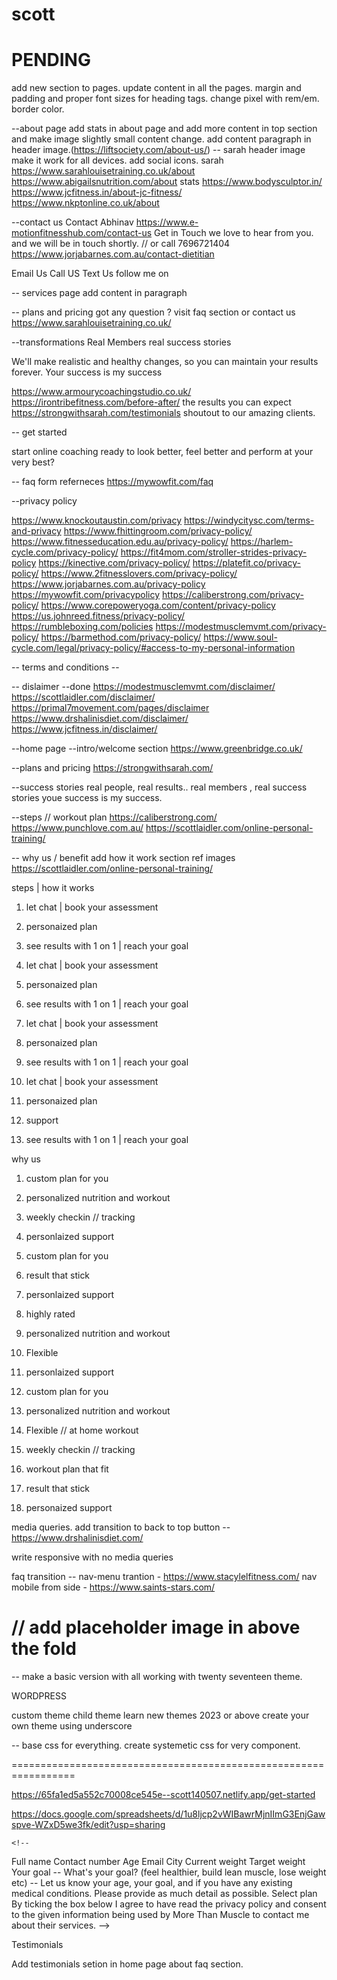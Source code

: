 # scott

PENDING
=================================================================
add new section to pages.
update content in all the pages.
margin and padding and proper font sizes for heading tags.
change pixel with rem/em.
border color.



--about page
 add stats in about page and add more content in top section and make image slightly small
content change. add content paragraph in header image.(https://liftsociety.com/about-us/) -- sarah
header image make it work for all devices. add social icons.
sarah https://www.sarahlouisetraining.co.uk/about
https://www.abigailsnutrition.com/about
stats https://www.bodysculptor.in/
https://www.jcfitness.in/about-jc-fitness/
https://www.nkptonline.co.uk/about

--contact us
Contact Abhinav https://www.e-motionfitnesshub.com/contact-us
Get in Touch
we love to hear from you.
and we will be in touch shortly. // or call 7696721404
https://www.jorjabarnes.com.au/contact-dietitian

Email Us
Call US
Text Us
follow me on

-- services page
add content in paragraph

-- plans and pricing
got any question ?
visit faq section or contact us https://www.sarahlouisetraining.co.uk/

--transformations
Real Members real success stories

We'll make realistic and healthy changes, so you can maintain your results forever. Your success is my success

https://www.armourycoachingstudio.co.uk/
https://irontribefitness.com/before-after/
the results you can expect
https://strongwithsarah.com/testimonials
shoutout to our amazing clients.


-- get started

start online coaching
ready to look better, feel better and perform at your very best?

-- faq
form referneces
https://mywowfit.com/faq


--privacy policy


https://www.knockoutaustin.com/privacy
https://windycitysc.com/terms-and-privacy
https://www.fhittingroom.com/privacy-policy/
https://www.fitnesseducation.edu.au/privacy-policy/
https://harlem-cycle.com/privacy-policy/
https://fit4mom.com/stroller-strides-privacy-policy
https://kinective.com/privacy-policy/
https://platefit.co/privacy-policy/
https://www.2fitnesslovers.com/privacy-policy/
https://www.jorjabarnes.com.au/privacy-policy
https://mywowfit.com/privacypolicy
https://caliberstrong.com/privacy-policy/
https://www.corepoweryoga.com/content/privacy-policy
https://us.johnreed.fitness/privacy-policy/
https://rumbleboxing.com/policies
https://modestmusclemvmt.com/privacy-policy/
https://barmethod.com/privacy-policy/
https://www.soul-cycle.com/legal/privacy-policy/#access-to-my-personal-information


-- terms and conditions --



-- dislaimer --done
https://modestmusclemvmt.com/disclaimer/
https://scottlaidler.com/disclaimer/
https://primal7movement.com/pages/disclaimer
https://www.drshalinisdiet.com/disclaimer/
https://www.jcfitness.in/disclaimer/

--home page
 --intro/welcome section
https://www.greenbridge.co.uk/

--plans and pricing
https://strongwithsarah.com/


--success stories
real people, real results..
real members , real success stories
youe  success is my success.

--steps // workout plan
https://caliberstrong.com/
https://www.punchlove.com.au/
https://scottlaidler.com/online-personal-training/


-- why us / benefit
add how it work section
ref images
https://scottlaidler.com/online-personal-training/


steps | how it works

1. let chat | book your assessment
2. personaized plan
3. see results with 1 on 1 | reach your goal

1. let chat | book your assessment
2. personaized plan
3. see results with 1 on 1 | reach your goal

1. let chat | book your assessment
2. personaized plan
3. see results with 1 on 1 | reach your goal


1. let chat | book your assessment
2. personaized plan
3. support
4. see results with 1 on 1 | reach your goal



why us

1. custom plan for you
2. personalized nutrition and workout
3. weekly checkin // tracking
4. personlaized support

1. custom plan for you
2. result that stick
3. personlaized support 

1. highly rated
2. personalized nutrition and workout
3. Flexible
4. personlaized support 

1. custom plan for you
2. personalized nutrition and workout
3. Flexible // at home workout
4. weekly checkin // tracking

1. workout plan that fit
2. result that stick
3. personaized support

































media queries.
add transition to back to top button -- https://www.drshalinisdiet.com/

write responsive with no media queries

faq transition --
nav-menu trantion - https://www.stacylelfitness.com/
nav mobile from side  - https://www.saints-stars.com/



// add placeholder image in above the fold
=================================================================
 -- make a basic version with all working with twenty seventeen theme.

WORDPRESS

custom theme
child theme
learn new themes 2023 or above
create your own theme using underscore


-- base css for everything.
 create systemetic css for very component.

=================================================================


https://65fa1ed5a552c70008ce545e--scott140507.netlify.app/get-started

https://docs.google.com/spreadsheets/d/1u8ljcp2vWIBawrMjnIImG3EnjGawspve-WZxD5we3fk/edit?usp=sharing



<!-- Contact Form Section -->
    <!--
Full name
Contact number
Age
Email
City
Current weight
Target weight
Your goal
-- What's your goal? (feel healthier, build lean muscle, lose weight etc)
-- Let us know your age, your goal, and if you have any existing medical conditions. Please provide as much detail as possible.
Select plan
By ticking the box below I agree to have read the privacy policy and consent to the given information being used by More Than Muscle to contact me about their services.
-->

<!-- social proof -->
Testimonials

Add testimonials setion in home page about faq section.


